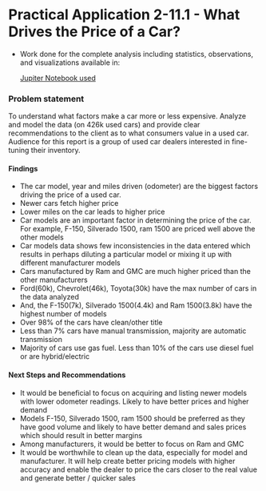 # Practical Application 2-11.1 - What Drives the Price of a Car? #
* Work done for the complete analysis including statistics, observations, and visualizations available in:

    [Jupiter Notebook used](https://github.com/ndhomse/used-car-prices/blob/main/notebook/Practical_App_2_11.1.ipynb)
### Problem statement ###
To understand what factors make a car more or less expensive. Analyze and model the data (on 426k used cars) and provide clear recommendations to the client as to what consumers value in a used car.
Audience for this report is a group of used car dealers interested in fine-tuning their inventory.

#### Findings ####
* The car model, year and miles driven (odometer) are the biggest factors driving the price of a used car.
* Newer cars fetch higher price
* Lower miles on the car leads to higher price
* Car models are an important factor in determining the price of the car. For example, F-150, Silverado 1500, ram 1500 are priced well above the other models
* Car models data shows few inconsistencies in the data entered which results in perhaps diluting a particular model or mixing it up with different manufacturer models
* Cars manufactured by Ram and GMC are much higher priced than the other manufacturers
* Ford(60k), Chevrolet(46k), Toyota(30k) have the max number of cars in the data analyzed
* And, the F-150(7k), Silverado 1500(4.4k) and Ram 1500(3.8k) have the highest number of models
* Over 98% of the cars have clean/other title
* Less than 7% cars have manual transmission, majority are automatic transmission
* Majority of cars use gas fuel. Less than 10% of the cars use diesel fuel or are hybrid/electric


#### Next Steps and Recommendations ####
* It would be beneficial to focus on acquiring and listing newer models with lower odometer readings. Likely to have better prices and higher demand
* Models F-150, Silverado 1500, ram 1500 should be preferred as they have good volume and likely to have better demand and sales prices which should result in better margins
* Among manufacturers, it would be better to focus on Ram and GMC
* It would be worthwhile to clean up the data, especially for model and manufacturer. It will help create better pricing models with higher accuracy and enable the dealer to price the cars closer to the real value and generate better / quicker sales

